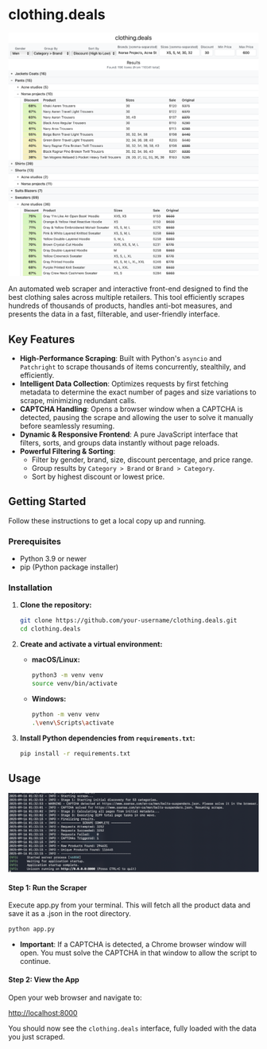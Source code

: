 # clothing.deals

![clothing.deals interface](screenshot.png)

An automated web scraper and interactive front-end designed to find the best clothing sales across multiple retailers. This tool efficiently scrapes hundreds of thousands of products, handles anti-bot measures, and presents the data in a fast, filterable, and user-friendly interface.

## Key Features

-   **High-Performance Scraping**: Built with Python's `asyncio` and `Patchright` to scrape thousands of items concurrently, stealthily, and efficiently.
-   **Intelligent Data Collection**: Optimizes requests by first fetching metadata to determine the exact number of pages and size variations to scrape, minimizing redundant calls.
-   **CAPTCHA Handling**: Opens a browser window when a CAPTCHA is detected, pausing the scrape and allowing the user to solve it manually before seamlessly resuming.
-   **Dynamic & Responsive Frontend**: A pure JavaScript interface that filters, sorts, and groups data instantly without page reloads.
-   **Powerful Filtering & Sorting**:
    -   Filter by gender, brand, size, discount percentage, and price range.
    -   Group results by `Category > Brand` or `Brand > Category`.
    -   Sort by highest discount or lowest price.

## Getting Started

Follow these instructions to get a local copy up and running.

### Prerequisites

-   Python 3.9 or newer
-   pip (Python package installer)

### Installation

1.  **Clone the repository:**
    ```sh
    git clone https://github.com/your-username/clothing.deals.git
    cd clothing.deals
    ```

2.  **Create and activate a virtual environment:**
    -   **macOS/Linux:**
        ```sh
        python3 -m venv venv
        source venv/bin/activate
        ```
    -   **Windows:**
        ```sh
        python -m venv venv
        .\venv\Scripts\activate
        ```

3.  **Install Python dependencies from `requirements.txt`:**
    ```sh
    pip install -r requirements.txt
    ```

## Usage
![Terminal output](terminal.png)

#### Step 1: Run the Scraper

Execute app.py from your terminal. This will fetch all the product data and save it as a .json in the root directory.

```sh
python app.py
```

-   **Important**: If a CAPTCHA is detected, a Chrome browser window will open. You must solve the CAPTCHA in that window to allow the script to continue.

#### Step 2: View the App

Open your web browser and navigate to:

[http://localhost:8000](http://localhost:8000)

You should now see the `clothing.deals` interface, fully loaded with the data you just scraped.
